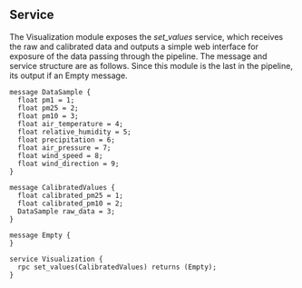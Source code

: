 ## Service

The Visualization module exposes the *set_values* service, which receives the raw and calibrated data and outputs a simple web interface for exposure of the data passing through the pipeline. The message and service structure are as follows. Since this module is the last in the pipeline, its output if an Empty message.

    message DataSample {
      float pm1 = 1;
      float pm25 = 2;
      float pm10 = 3;
      float air_temperature = 4;
      float relative_humidity = 5;
      float precipitation = 6;
      float air_pressure = 7;
      float wind_speed = 8;
      float wind_direction = 9;
    }

    message CalibratedValues {
      float calibrated_pm25 = 1;
      float calibrated_pm10 = 2;
      DataSample raw_data = 3;
    }

    message Empty {
    }

    service Visualization {
      rpc set_values(CalibratedValues) returns (Empty);
    }
